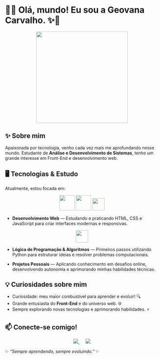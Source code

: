 # 💜✨ Olá, mundo! Eu sou a Geovana Carvalho. ✨💜

<p align="center">
  <img src="https://giffiles.alphacoders.com/121/12113.gif" width="300">
</p>

## ✨ Sobre mim
Apaixonada por tecnologia, venho cada vez mais me aprofundando nesse mundo. Estudante de **Análise e Desenvolvimento de Sistemas**, tenho um grande interesse em Front-End e desenvolvimento web. 

## 🖥️ Tecnologias & Estudo  

Atualmente, estou focada em:

<p align="center">
  <img src="https://cdn.jsdelivr.net/gh/devicons/devicon@latest/icons/html5/html5-original-wordmark.svg" height="50"/>  
  <img src="https://cdn.jsdelivr.net/gh/devicons/devicon@latest/icons/css3/css3-original-wordmark.svg" height="50"/>  
  <img src="https://cdn.jsdelivr.net/gh/devicons/devicon@latest/icons/javascript/javascript-original.svg" height="40"/>  
</p>

- **Desenvolvimento Web** — Estudando e praticando HTML, CSS e JavaScript para criar interfaces modernas e responsivas.  

<p align="center">
  <img src="https://cdn.jsdelivr.net/gh/devicons/devicon@latest/icons/python/python-original.svg" height="40"/>  
</p>

- **Lógica de Programação & Algoritmos** — Primeiros passos utilizando Python para estruturar ideias e resolver problemas computacionais.  

- **Projetos Pessoais** — Aplicando conhecimento em desafios online, desenvolvendo autonomia e aprimorando minhas habilidades técnicas.
  
## 💡 Curiosidades sobre mim
- Curiosidade: meu maior combustível para aprender e evoluir! 🔍  
- Grande entusiasta do **Front-End** e do universo web. 🌐  
- Sempre explorando novas tecnologias e aprimorando habilidades. ⚡  

## 📫 Conecte-se comigo!
<div align="center">
  <a href="(https://www.linkedin.com/in/geovana-carvalho-aab2081b2" style="margin: 10px;">
    <img src="https://img.shields.io/badge/-LinkedIn-purple?style=for-the-badge&logo=linkedin&logoColor=white"/>
  </a>
  <a href="https://github.com/geovanaaacs" style="margin: 10px;">
    <img src="https://img.shields.io/badge/-GitHub-pink?style=for-the-badge&logo=github&logoColor=white"/>
  </a>
</div>

✨ _“Sempre aprendendo, sempre evoluindo.”_ ✨
